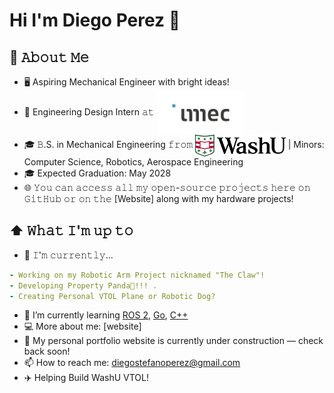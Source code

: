 # Hi I'm Diego Perez 👋

## :book: 𝙰𝚋𝚘𝚞𝚝 𝙼𝚎
- 🖥 Aspiring Mechanical Engineer with bright ideas!  
- 💼 Engineering Design Intern 𝚊𝚝 <img src="https://github.com/diegoperez2005/diegoperez/blob/main/imec%20logo.png?raw=true" height="70em" align="center" alt="imec" title="imec usa"/>
- 🎓 𝙱.S. in Mechanical Engineering 𝚏𝚛𝚘𝚖 <img src="https://github.com/diegoperez2005/diegoperez/blob/main/WashU%202.0.jpg?raw=true" height="35em" align="center" alt="WashU" title="Washington University in St. Louis"/> | Minors: Computer Science, Robotics, Aerospace Engineering
- 🎓 Expected Graduation: May 2028  
- 🌐 𝚈𝚘𝚞 𝚌𝚊𝚗 𝚊𝚌𝚌𝚎𝚜𝚜 𝚊𝚕𝚕 𝚖𝚢 𝚘𝚙𝚎𝚗-𝚜𝚘𝚞𝚛𝚌𝚎 𝚙𝚛𝚘𝚓𝚎𝚌𝚝𝚜 𝚑𝚎𝚛𝚎 𝚘𝚗 𝙶𝚒𝚝𝙷𝚞𝚋 𝚘𝚛 𝚘𝚗 𝚝𝚑𝚎 [Website] along with my hardware projects!

## ⬆ 𝚆𝚑𝚊𝚝 𝙸'𝚖 𝚞𝚙 𝚝𝚘
- 🔨 𝙸'𝚖 𝚌𝚞𝚛𝚛𝚎𝚗𝚝𝚕𝚢...
```yaml
- Working on my Robotic Arm Project nicknamed "The Claw"!
- Developing Property Panda🐼!!! .
- Creating Personal VTOL Plane or Robotic Dog?
```
- 🌱 I’m currently learning [ROS 2](https://docs.ros.org/en/foxy/index.html), [Go](https://go.dev/), [C++](https://cplusplus.com/)  
- 💻 More about me: [website]
- 🚧 My personal portfolio website is currently under construction — check back soon!
- 📫 How to reach me: [diegostefanoperez@gmail.com](mailto:diegostefanoperez@gmail.com)
- ✈️ Helping Build WashU VTOL! 

